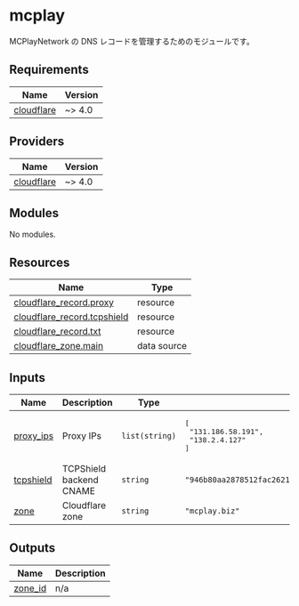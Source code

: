 <!-- BEGIN_TF_DOCS -->
# mcplay

MCPlayNetwork の DNS レコードを管理するためのモジュールです。

## Requirements

| Name | Version |
|------|---------|
| <a name="requirement_cloudflare"></a> [cloudflare](#requirement\_cloudflare) | ~> 4.0 |

## Providers

| Name | Version |
|------|---------|
| <a name="provider_cloudflare"></a> [cloudflare](#provider\_cloudflare) | ~> 4.0 |

## Modules

No modules.

## Resources

| Name | Type |
|------|------|
| [cloudflare_record.proxy](https://registry.terraform.io/providers/cloudflare/cloudflare/latest/docs/resources/record) | resource |
| [cloudflare_record.tcpshield](https://registry.terraform.io/providers/cloudflare/cloudflare/latest/docs/resources/record) | resource |
| [cloudflare_record.txt](https://registry.terraform.io/providers/cloudflare/cloudflare/latest/docs/resources/record) | resource |
| [cloudflare_zone.main](https://registry.terraform.io/providers/cloudflare/cloudflare/latest/docs/data-sources/zone) | data source |

## Inputs

| Name | Description | Type | Default | Required |
|------|-------------|------|---------|:--------:|
| <a name="input_proxy_ips"></a> [proxy\_ips](#input\_proxy\_ips) | Proxy IPs | `list(string)` | <pre>[<br>  "131.186.58.191",<br>  "138.2.4.127"<br>]</pre> | no |
| <a name="input_tcpshield"></a> [tcpshield](#input\_tcpshield) | TCPShield backend CNAME | `string` | `"946b80aa2878512fac262127b8bbe144.ipv4.tcpshield.com"` | no |
| <a name="input_zone"></a> [zone](#input\_zone) | Cloudflare zone | `string` | `"mcplay.biz"` | no |

## Outputs

| Name | Description |
|------|-------------|
| <a name="output_zone_id"></a> [zone\_id](#output\_zone\_id) | n/a |
<!-- END_TF_DOCS -->